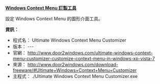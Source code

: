 [**Windows Context Menu 訂製工具**](https://github.com/BwayCer/scoopBucket.env/blob/main/looseLeaf/bucket/ultimate-windows-context-menu-customizer.md)

設定 Windows Context Menu 的圖形介面工具。


**資訊：**

  * 程式名： Ultimate Windows Context Menu Customizer
  * 版本： ---
  * 官網： http://www.door2windows.com/ultimate-windows-context-menu-customizer-customize-context-menu-in-windows-xp-vista-7
  * 來源： http://www.door2windows.com/download-freeware/#Ultimate+Windows+Context+Menu+Customizer
  * 主程式： ./Ultimate Windows Context Menu Customizer.exe


